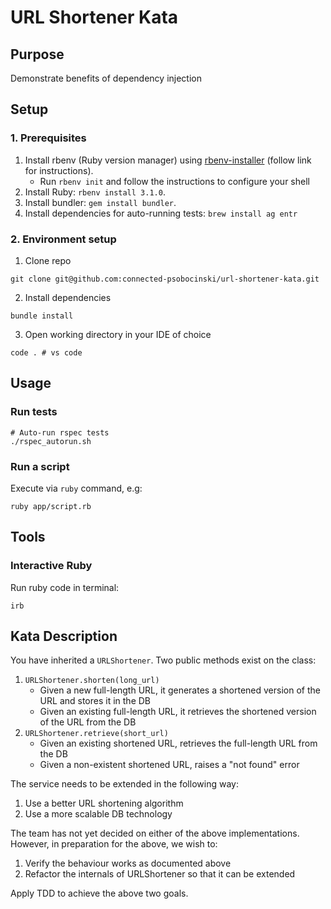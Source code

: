 # URL Shortener Kata

## Purpose

Demonstrate benefits of dependency injection

## Setup

### 1. Prerequisites

1. Install rbenv (Ruby version manager) using [rbenv-installer](https://github.com/rbenv/rbenv-installer) (follow link for instructions).
    - Run `rbenv init` and follow the instructions to configure your shell
1. Install Ruby: `rbenv install 3.1.0`.
1. Install bundler: `gem install bundler`.
1. Install dependencies for auto-running tests: `brew install ag entr`

### 2. Environment setup

1. Clone repo
```
git clone git@github.com:connected-psobocinski/url-shortener-kata.git
```

2. Install dependencies
```
bundle install
```

3. Open working directory in your IDE of choice
```
code . # vs code
```

## Usage

### Run tests

```
# Auto-run rspec tests
./rspec_autorun.sh
```

### Run a script

Execute via `ruby` command, e.g:
```
ruby app/script.rb
```

## Tools

### Interactive Ruby

Run ruby code in terminal:
```
irb
```

## Kata Description

You have inherited a `URLShortener`. Two public methods exist on the class:

1. `URLShortener.shorten(long_url)`
    - Given a new full-length URL, it generates a shortened version of the URL and stores it in the DB
    - Given an existing full-length URL, it retrieves the shortened version of the URL from the DB
2. `URLShortener.retrieve(short_url)`
    - Given an existing shortened URL, retrieves the full-length URL from the DB
    - Given a non-existent shortened URL, raises a "not found" error

The service needs to be extended in the following way:

1. Use a better URL shortening algorithm
2. Use a more scalable DB technology

The team has not yet decided on either of the above implementations. However, in preparation for the above, we wish to:

1. Verify the behaviour works as documented above
2. Refactor the internals of URLShortener so that it can be extended

Apply TDD to achieve the above two goals.
